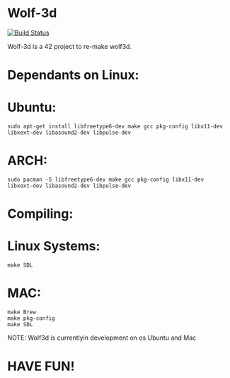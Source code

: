 # Wolf-3d

[![Build Status](https://travis-ci.org/joemccann/dillinger.svg?branch=master)](https://travis-ci.org/joemccann/dillinger)

Wolf-3d is a 42 project to re-make wolf3d. 
# Dependants on Linux:
# Ubuntu:
    sudo apt-get install libfreetype6-dev make gcc pkg-config libx11-dev libxext-dev libasound2-dev libpulse-dev
# ARCH:
    sudo pacman -S libfreetype6-dev make gcc pkg-config libx11-dev libxext-dev libasound2-dev libpulse-dev
# Compiling:
# Linux Systems:
    make SDL
# MAC:
    make Brew
    make pkg-config
    make SDL
    
NOTE: Wolf3d is currentlyin development on os Ubuntu and Mac

# HAVE FUN!
